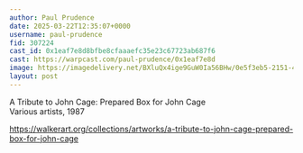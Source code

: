 ```yaml
---
author: Paul Prudence
date: 2025-03-22T12:35:07+0000
username: paul-prudence
fid: 307224
cast_id: 0x1eaf7e8d8bfbe8cfaaaefc35e23c67723ab687f6
cast: https://warpcast.com/paul-prudence/0x1eaf7e8d
image: https://imagedelivery.net/BXluQx4ige9GuW0Ia56BHw/0e5f3eb5-2151-41af-6597-0c3efe4ea200/original
layout: post
---
```

A Tribute to John Cage: Prepared Box for John Cage  
Various artists, 1987  
  
https://walkerart.org/collections/artworks/a-tribute-to-john-cage-prepared-box-for-john-cage  

<img src='https://imagedelivery.net/BXluQx4ige9GuW0Ia56BHw/0e5f3eb5-2151-41af-6597-0c3efe4ea200/original' alt='' referrerpolicy='no-referrer'/>